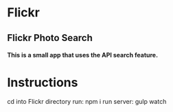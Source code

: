 # Flickr
## Flickr Photo Search
#### This is a small app that uses the API search feature.

# Instructions

cd into Flickr directory
run: npm i
run server: gulp watch
